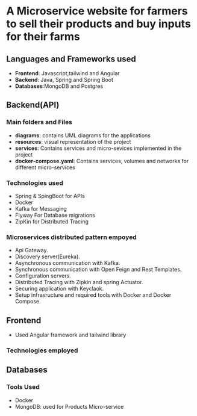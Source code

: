 # A Microservice website for farmers to sell their products and buy inputs for their farms

## Languages and Frameworks used

- **Frontend**: Javascript,tailwind and Angular
- **Backend**: Java, Spring and Spring Boot
- **Databases**:MongoDB and Postgres

## Backend(API)

### Main folders and Files

- **diagrams**: contains UML diagrams for the applications
- **resources**: visual representation of the project
- **services**: Contains services and micro-sevices implemented in the project
- **docker-compose.yaml**: Contains services, volumes and networks for different micro-services

### Technologies used

- Spring & SpingBoot for APIs
- Docker
- Kafka for Messaging
- Flyway For Database migrations
- ZipKin for Distributed Tracing

### Microservices distributed pattern empoyed

- Api Gateway.
- Discovery server(Eureka).
- Asynchronous communication with Kafka.
- Synchronous communication with Open Feign and Rest Templates.
- Configuration servers.
- Distributed Tracing with Zipkin and spring Actuator.
- Securing application with Keyclaok.
- Setup infrasructure and required tools with Docker and Docker Compose.

## Frontend

- Used Angular framework and tailwind library

### Technologies employed

## Databases

### Tools Used

- Docker
- MongoDB: used for Products Micro-service
